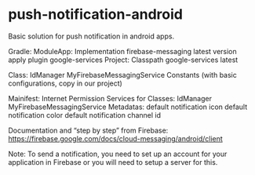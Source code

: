 # push-notification-android
Basic solution for push notification in android apps.

Gradle:
	ModuleApp:
		Implementation firebase-messaging latest version
		apply plugin google-services
	Project:
		Classpath google-services latest

Class:
	IdManager
	MyFirebaseMessagingService
	Constants (with basic configurations, copy in our project)

Mainifest:
	Internet Permission
	Services for Classes:
		IdManager
		MyFirebaseMessagingService
	Metadatas:
		default notification icon
		default notification color
		default notification channel id

Documentation and “step by step” from Firebase:
https://firebase.google.com/docs/cloud-messaging/android/client

Note: To send a notification, you need to set up an account for your application in Firebase or you will need to setup a server for this.
